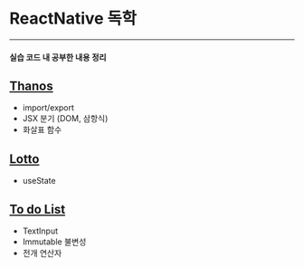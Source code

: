 # ReactNative 독학
 <hr>
 
 #### 실습 코드 내 공부한 내용 정리 
 
 ## [Thanos](https://github.com/o920/ReactNative/blob/main/Thanos/App.js)
 * import/export
 * JSX 분기 (DOM, 삼항식)
 * 화살표 함수

 ## [Lotto](https://github.com/o920/ReactNative/blob/main/Lotto/App.js)
 * useState

 ## [To do List](https://github.com/o920/ReactNative/blob/main/TodoList/App.js)
 * TextInput
 * Immutable 불변성
 * 전개 연산자
